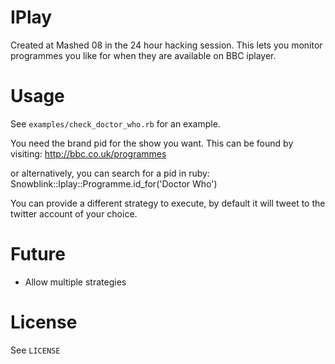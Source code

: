 # IPlay
Created at Mashed 08 in the 24 hour hacking session. This lets you monitor programmes you like for when they are available on BBC iplayer.

# Usage
See `examples/check_doctor_who.rb` for an example.

You need the brand pid for the show you want.
This can be found by visiting:
<http://bbc.co.uk/programmes>

or alternatively, you can search for a pid in ruby:
Snowblink::Iplay::Programme.id_for('Doctor Who')

You can provide a different strategy to execute, by default it will tweet to the twitter account of your choice.

# Future
- Allow multiple strategies

# License
See `LICENSE`